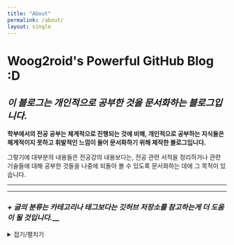 ```yaml
---
title: "About"
permalink: /about/
layout: single
---
```

# Woog2roid's Powerful GitHub Blog :D
 
## *이 블로그는 개인적으로 공부한 것을 문서화하는 블로그입니다.*
 
__학부에서의 전공 공부는 체계적으로 진행되는 것에 비해, 개인적으로 공부하는 지식들은 체계적이지 못하고 휘발적인 느낌이 들어 문서화하기 위해 제작한 블로그입니다.__

그렇기에 대부분의 내용들은 전공강의 내용보다는, 전공 관련 서적을 정리하거나 관련 기술들에 대해 공부한 것들을 나중에 되돌아 볼 수 있도록 문서화하는 데에 그 목적이 있습니다.

----- 
-----

### *+ 글의 분류는 카테고리나 태그보다는 깃허브 저장소를 참고하는게 더 도움이 될 것입니다.*__

<details>
<summary>접기/펼치기</summary>
<div markdown = 1>

이왕 만드는 블로그 깔끔하게 만들고 싶었기에, 카테고리, 태그와 관련하여 고민이 생겼습니다.  
컨텐츠의 양이 적어 어떻게 묶어도 이상하여서 어떻게 처리해야 할지 정말 고민을 많이 했습니다.  

다른 블로그들은 어떻게 정리를 하였나 찾아보던중 블로그를 제작할 때의 본래 목적인 문서화와 조금 떨어진 고민에 너무 많은 시간을 쏟았다는 생각이 강하게 들며,

<u>"내가 공부한 거 내가 알기 편하게 하자고 하는 블로그에 왜 이런 고민을 하지?, 누가 보기는 할까?, 나 보기 편하게 내용도 나만 알아보게 적어놓고 왜 태그는 고민하지?"</u> 와 같은 생각이 들었습니다.  

자기만족을 위해 최대한 태그는 깔끔하게 쓰려는 노력은 하겠으나,  
혹시 정말 만에하나라도 이 블로그를 참고할 일이 있는 사람이라면,  
__[깃허브 레포지터리](https://github.com/woog2roid/woog2roid.github.io/tree/master/_posts)를 보고 참고한다면, 카테고리나 태그보다 더 큰 도움이 될 것이라 생각합니다.__

(2021-01-01 추가)
</details>